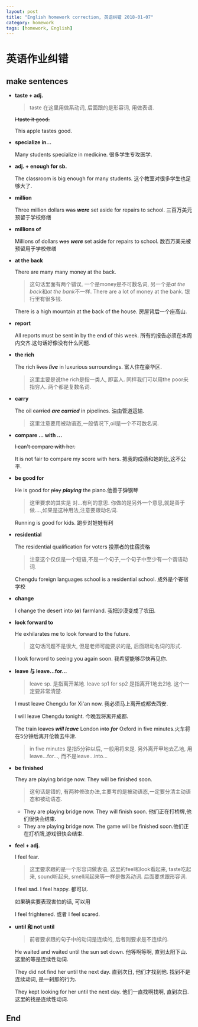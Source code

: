 ```yaml
---
layout: post
title: "English homework correction, 英语纠错 2018-01-07"
category: homework
tags: [homework, English]
---
```


# 英语作业纠错

## make sentences

* __taste + adj.__
  
  > taste 在这里用做系动词, 后面跟的是形容词, 用做表语. 

  ~~I taste it good.~~
  
  This apple tastes good.


* __specialize in...__

  Many students specialize in medicine. 很多学生专攻医学.

* __adj. + enough for sb.__

  The classroom is big enough for many students. 这个教室对很多学生也足够大了.

* __million__

  Three million dollars ~~was~~ ***were*** set aside for repairs to school. 三百万美元预留于学校修缮

* __millions of__
  
  Millions of dollars ~~was~~ ***were*** set aside for repairs to school. 数百万美元被预留用于学校修缮

* __at the back__

  There are many many money at the back.
  > 这句话里面有两个错误, 一个是money是不可数名词, 另一个是*at the back*和*at the bank*不一样.
  There are a lot of money at the bank. 银行里有很多钱.

  There is a high mountain at the back of the house. 房屋背后一个座高山.

* __report__

  All reports must be sent in by the end of this week. 所有的报告必须在本周内交齐.这句话好像没有什么问题.

* __the rich__

  The rich ~~lives~~ ***live*** in luxurious surroundings. 富人住在豪华区.

  > 这里主要是说the rich是指一类人, 即富人. 同样我们可以用the poor来指穷人. 两个都是复数名词. 

* __carry__

  The oil ~~carried~~ ***are carried*** in pipelines. 油由管道运输.
  > 这里注意要用被动语态,一般情况下,oil是一个不可数名词.

* __compare ... with ...__
  
  ~~I can't compare with her.~~

  It is not fair to compare my score with hers. 把我的成绩和她的比,这不公平.

* __be good for__

  He is good for ~~play~~ ***playing*** the piano.他善于弹钢琴
  
  > 这里要求的其实是 对...有利的意思. 你做的是另外一个意思,就是善于做....,如果是这种用法,注意要跟动名词.
   
  Running is good for kids. 跑步对娃娃有利

* __residential__

  The residential qualification for voters 投票者的住宿资格

  > 注意这个仅仅是一个短语,不是一个句子,一个句子中至少有一个谓语动词.

  Chengdu foreign languages school is a residential school. 成外是个寄宿学校

* __change__
 
  I change the desert into (***a***) farmland. 我把沙漠变成了农田.

* __look forward to__ 

  He exhilarates me to look forward to the future.

  > 这句话问题不是很大, 但是老师可能要求的是, 后面跟动名词的形式.

  I look forword to seeing you again soon. 我希望能够尽快再见你.

* __leave 与 leave...for...__
  
  > leave sp. 是指离开某地. leave sp1 for sp2 是指离开1地去2地. 这个一定要非常清楚.

  I must leave Chengdu for Xi'an now. 我必须马上离开成都去西安.

  I will leave Chengdu tonight. 今晚我将离开成都.

  The train ~~leaves~~ ***will leave*** London ~~into~~ ***for*** Oxford in five minutes.火车将在5分钟后离开伦敦去牛津.
  
  > in five minutes 是指5分钟以后, 一般用将来是. 另外离开甲地去乙地, 用leave...for..., 而不是leave...into...

* __be finished__

  They are playing bridge now. They will be finished soon.

  > 这句话是错的, 有两种修改办法,主要考的是被动语态,一定要分清主动语态和被动语态.

  * They are playing bridge now. They will finish soon. 他们正在打桥牌,他们很快会结束.
  * They are playing bridge now. The game will be finished soon.他们正在打桥牌,游戏很快会结束.
    
* __feel + adj.__
  
   I feel fear.

   > 这里要求跟的是一个形容词做表语, 这里的feel和look看起来, taste吃起来, sound听起来, smell闻起来等一样是做系动词. 后面要求跟形容词.

   I feel sad. I feel happy. 都可以.

   如果确实要表现害怕的话, 可以用

   I feel frightened. 或者 I feel scared.

* __until 和 not until__

  > 前者要求跟的句子中的动词是连续的, 后者则要求是不连续的.

  He waited and waited until the sun set down. 他等啊等啊, 直到太阳下山.  这里的等是连续性动词.

  They did not find her until the next day. 直到次日, 他们才找到他. 找到不是连续动词, 是一刹那的行为.

  They kept looking for her until the next day. 他们一直找啊找啊, 直到次日. 这里的找是连续性动词.

## End

